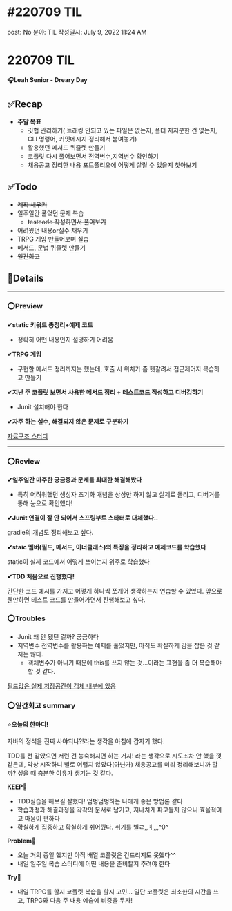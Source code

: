 # #220709 TIL

post: No
분야: TIL
작성일시: July 9, 2022 11:24 AM

# 220709 TIL

**🎧Leah Senior - Dreary Day**

## ****✅Recap****

- **주말 목표**
    - 깃헙 관리하기( 트래킹 안되고 있는 파일은 없는지, 폴더 지저분한 건 없는지, CLI 명령어, 커밋메시지 정리해서 붙여놓기)
    - 활용했던 메서드 퀴즐렛 만들기
    - 코플릿 다시 풀어보면서 전역변수,지역변수 확인하기
    - 채용공고 정리한 내용 포트폴리오에 어떻게 살릴 수 있을지 찾아보기

## ****✅Todo****

- ~~계획 세우기~~
- 일주일간 풀었던 문제 복습
    - ~~testcode 작성하면서 풀어보기~~
- ~~어려웠던 내용or실수 채우기~~
- TRPG 게임 만들어보며 실습
- 메서드, 문법 퀴즐렛 만들기
- ~~일간회고~~

## 💌Details

---

### ⭕Preview

**✔static 키워드 총정리+예제 코드** 

- 정확히 어떤 내용인지 설명하기 어려움

**✔TRPG 게임**

- 구현할 메서드 정리까지는 했는데, 호출 시 위치가 좀 헷갈려서 접근제어자 복습하고 만들기

**✔지난 주 코플릿 보면서 사용한 메서드 정리 + 테스트코드 작성하고 디버깅하기**

- Junit 설치해야 한다

**✔자주 하는 실수, 해결되지 않은 문제로 구분하기**

[자료구조 스터디 ](https://www.notion.so/0f15bf5e5dfc48be9c8a5fc0f51488ba)

 ****

### ⭕Review

**✔일주일간 마주한 궁금증과 문제를 최대한 해결해봤다**

- 특히 어려워했던 생성자 초기화 개념을 상상만 하지 않고 실제로 돌리고, 디버거를 통해 눈으로 확인했다!

**✔Junit 연결이 잘 안 되어서 스프링부트 스타터로 대체했다..**

gradle의 개념도 정리해보고 싶다.

**✔staic 멤버(필드, 메서드, 이너클래스)의 특징을 정리하고 예제코드를 학습했다**

static이 실제 코드에서 어떻게 쓰이는지 위주로 학습했다

**✔TDD 처음으로 진행했다!**

간단한 코드 예시를 가지고 어떻게 하나씩 쪼개어 생각하는지 연습할 수 있었다. 앞으로 웬만하면 테스트 코드를 만들어가면서 진행해보고 싶다. 

### ⭕Troubles

- Junit 왜 안 됐던 걸까? 궁금하다
- 지역변수 전역변수를 활용하는 예제를 풀었지만, 아직도 확실하게 감을 잡은 것 같지는 않다.
    - 객체변수가 아니기 때문에 this를 쓰지 않는 것…이라는 표현을 좀 더 복습해야 할 것 같다.

[필드값은 실제 저장공간이 객체 내부에 있음](https://www.notion.so/5ec8038d44af4db58f1e031dab3e4961)

### ⭕일간회고 summary

⭐**오늘의 한마디!**

자바의 정석을 진짜 사야되나?!라는 생각을 아침에 갑자기 했다.

TDD를 전 같았으면 저런 건 능숙해지면 하는 거지! 라는 생각으로 시도조차 안 했을 껏 같은데, 막상 시작하니 별로 어렵지 않았다(~~아닌가~~) 채용공고를 미리 정리해보니까 할까? 싶을 때 충분한 이유가 생기는 것 같다. 

**KEEP🚩**

- TDD실습을 해보길 잘했다! 엄벙덤벙하는 나에게 좋은 방법론 같다
- 학습과정과 해결과정을 각각의 문서로 남기고, 지나치게 파고들지 않으니 효율적이고 마음이 편하다
- 확실하게 집중하고 확실하게 쉬어줬다. 취기를 빌ㄹ,,ㅕ,,,^0^

**Problem🚨**

- 오늘 거의 종일 했지만 아직 배열 코플릿은 건드리지도 못했다^^
- 내일 일주일 복습 스터디에 어떤 내용을 준비할지 추려야 한다

**Try🌱**

- 내일 TRPG를 할지 코플릿 복습을 할지 고민… 일단 코플릿은 최소한의 시간을 쓰고, TRPG와 다음 주 내용 예습에 비중을 두자!